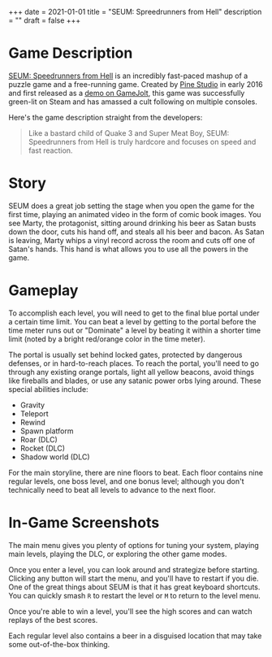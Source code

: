 +++
date = 2021-01-01
title = "SEUM: Spreedrunners from Hell"
description = ""
draft = false
+++

# Game Description

[SEUM: Speedrunners from
Hell](https://store.steampowered.com/app/457210/SEUM_Speedrunners_from_Hell/) is
an incredibly fast-paced mashup of a puzzle game and a free-running game.
Created by [Pine Studio](https://pinestudio.co) in early 2016 and first released
as a [demo on
GameJolt](https://gamejolt.com/games/seum-speedrunners-from-hell-demo/154868),
this game was successfully green-lit on Steam and has amassed a cult following
on multiple consoles.

Here's the game description straight from the developers:

> Like a bastard child of Quake 3 and Super Meat Boy, SEUM: Speedrunners from
> Hell is truly hardcore and focuses on speed and fast reaction.

# Story

SEUM does a great job setting the stage when you open the game for the first
time, playing an animated video in the form of comic book images. You see Marty,
the protagonist, sitting around drinking his beer as Satan busts down the door,
cuts his hand off, and steals all his beer and bacon. As Satan is leaving, Marty
whips a vinyl record across the room and cuts off one of Satan's hands. This
hand is what allows you to use all the powers in the game.

# Gameplay

To accomplish each level, you will need to get to the final blue portal under a
certain time limit. You can beat a level by getting to the portal before the
time meter runs out or "Dominate" a level by beating it within a shorter time
limit (noted by a bright red/orange color in the time meter).

The portal is usually set behind locked gates, protected by dangerous defenses,
or in hard-to-reach places. To reach the portal, you'll need to go through any
existing orange portals, light all yellow beacons, avoid things like fireballs
and blades, or use any satanic power orbs lying around. These special abilities
include:

-   Gravity
-   Teleport
-   Rewind
-   Spawn platform
-   Roar (DLC)
-   Rocket (DLC)
-   Shadow world (DLC)

For the main storyline, there are nine floors to beat. Each floor contains nine
regular levels, one boss level, and one bonus level; although you don't
technically need to beat all levels to advance to the next floor.
# In-Game Screenshots

The main menu gives you plenty of options for tuning your system, playing main
levels, playing the DLC, or exploring the other game modes.

Once you enter a level, you can look around and strategize before starting.
Clicking any button will start the menu, and you'll have to restart if you die.
One of the great things about SEUM is that it has great keyboard shortcuts. You
can quickly smash `R` to restart the level or `M` to return to the level menu.

Once you're able to win a level, you'll see the high scores and can watch
replays of the best scores.

Each regular level also contains a beer in a disguised location that may take
some out-of-the-box thinking.
